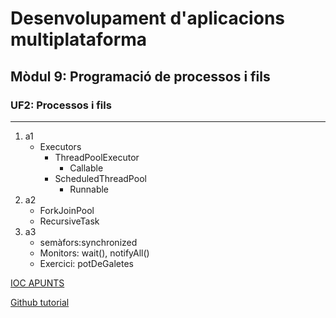 # Desenvolupament d'aplicacions multiplataforma
## Mòdul 9: Programació de processos i fils
### UF2: Processos i fils

<hr>

1. a1
   - Executors
     - ThreadPoolExecutor
        - Callable
     - ScheduledThreadPool
        - Runnable
2. a2 
   - ForkJoinPool
   - RecursiveTask
2. a3 
   - semàfors:synchronized
   - Monitors: wait(), notifyAll()
   - Exercici: potDeGaletes

[IOC APUNTS](http://ioc.xtec.cat/materials/FP/Materials/2252_DAM/DAM_2252_M09/web/html/WebContent/u1/a1/continguts.html)

[Github tutorial](https://docs.github.com/es/github/writing-on-github/basic-writing-and-formatting-syntax#headings)
